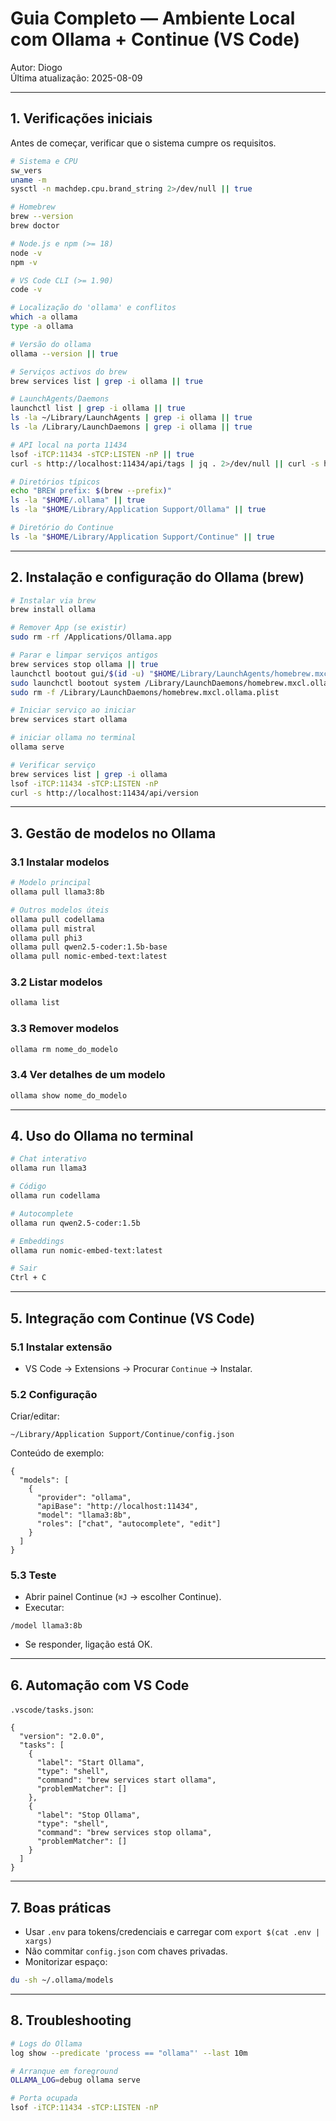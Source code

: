 # Guia Completo — Ambiente Local com Ollama + Continue (VS Code)
Autor: Diogo  
Última atualização: 2025-08-09

---

## 1. Verificações iniciais

Antes de começar, verificar que o sistema cumpre os requisitos.

```bash
# Sistema e CPU
sw_vers
uname -m
sysctl -n machdep.cpu.brand_string 2>/dev/null || true

# Homebrew
brew --version
brew doctor

# Node.js e npm (>= 18)
node -v
npm -v

# VS Code CLI (>= 1.90)
code -v

# Localização do 'ollama' e conflitos
which -a ollama
type -a ollama

# Versão do ollama
ollama --version || true

# Serviços activos do brew
brew services list | grep -i ollama || true

# LaunchAgents/Daemons
launchctl list | grep -i ollama || true
ls -la ~/Library/LaunchAgents | grep -i ollama || true
ls -la /Library/LaunchDaemons | grep -i ollama || true

# API local na porta 11434
lsof -iTCP:11434 -sTCP:LISTEN -nP || true
curl -s http://localhost:11434/api/tags | jq . 2>/dev/null || curl -s http://localhost:11434/api/tags

# Diretórios típicos
echo "BREW prefix: $(brew --prefix)"
ls -la "$HOME/.ollama" || true
ls -la "$HOME/Library/Application Support/Ollama" || true

# Diretório do Continue
ls -la "$HOME/Library/Application Support/Continue" || true
```

---

## 2. Instalação e configuração do Ollama (brew)

```bash
# Instalar via brew
brew install ollama

# Remover App (se existir)
sudo rm -rf /Applications/Ollama.app

# Parar e limpar serviços antigos
brew services stop ollama || true
launchctl bootout gui/$(id -u) "$HOME/Library/LaunchAgents/homebrew.mxcl.ollama.plist" 2>/dev/null || true
sudo launchctl bootout system /Library/LaunchDaemons/homebrew.mxcl.ollama.plist 2>/dev/null || true
sudo rm -f /Library/LaunchDaemons/homebrew.mxcl.ollama.plist

# Iniciar serviço ao iniciar
brew services start ollama

# iniciar ollama no terminal
ollama serve

# Verificar serviço
brew services list | grep -i ollama
lsof -iTCP:11434 -sTCP:LISTEN -nP
curl -s http://localhost:11434/api/version
```

---

## 3. Gestão de modelos no Ollama

### 3.1 Instalar modelos
```bash
# Modelo principal
ollama pull llama3:8b

# Outros modelos úteis
ollama pull codellama
ollama pull mistral
ollama pull phi3
ollama pull qwen2.5-coder:1.5b-base
ollama pull nomic-embed-text:latest
```

### 3.2 Listar modelos
```bash
ollama list
```

### 3.3 Remover modelos
```bash
ollama rm nome_do_modelo
```

### 3.4 Ver detalhes de um modelo
```bash
ollama show nome_do_modelo
```

---

## 4. Uso do Ollama no terminal

```bash
# Chat interativo
ollama run llama3

# Código
ollama run codellama

# Autocomplete
ollama run qwen2.5-coder:1.5b

# Embeddings
ollama run nomic-embed-text:latest

# Sair
Ctrl + C
```

---

## 5. Integração com Continue (VS Code)

### 5.1 Instalar extensão
- VS Code → Extensions → Procurar `Continue` → Instalar.

### 5.2 Configuração
Criar/editar:
```
~/Library/Application Support/Continue/config.json
```
Conteúdo de exemplo:
```jsonc
{
  "models": [
    {
      "provider": "ollama",
      "apiBase": "http://localhost:11434",
      "model": "llama3:8b",
      "roles": ["chat", "autocomplete", "edit"]
    }
  ]
}
```

### 5.3 Teste
- Abrir painel Continue (`⌘J` → escolher Continue).
- Executar:
```
/model llama3:8b
```
- Se responder, ligação está OK.

---

## 6. Automação com VS Code

`.vscode/tasks.json`:
```jsonc
{
  "version": "2.0.0",
  "tasks": [
    {
      "label": "Start Ollama",
      "type": "shell",
      "command": "brew services start ollama",
      "problemMatcher": []
    },
    {
      "label": "Stop Ollama",
      "type": "shell",
      "command": "brew services stop ollama",
      "problemMatcher": []
    }
  ]
}
```

---

## 7. Boas práticas

- Usar `.env` para tokens/credenciais e carregar com `export $(cat .env | xargs)`
- Não commitar `config.json` com chaves privadas.
- Monitorizar espaço:
```bash
du -sh ~/.ollama/models
```

---

## 8. Troubleshooting

```bash
# Logs do Ollama
log show --predicate 'process == "ollama"' --last 10m

# Arranque em foreground
OLLAMA_LOG=debug ollama serve

# Porta ocupada
lsof -iTCP:11434 -sTCP:LISTEN -nP
```
